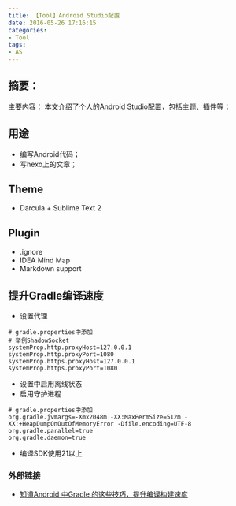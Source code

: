 ```yaml
---
title: 【Tool】Android Studio配置
date: 2016-05-26 17:16:15
categories:
- Tool
tags:
- AS
---
```



## 摘要：
主要内容：
本文介绍了个人的Android Studio配置，包括主题、插件等；

<!--more-->

## 用途
- 编写Android代码；
- 写hexo上的文章；

## Theme
- Darcula + Sublime Text 2

## Plugin
- .ignore
- IDEA Mind Map
- Markdown support

## 提升Gradle编译速度
- 设置代理
```
# gradle.properties中添加
# 举例ShadowSocket
systemProp.http.proxyHost=127.0.0.1
systemProp.http.proxyPort=1080
systemProp.https.proxyHost=127.0.0.1
systemProp.https.proxyPort=1080
```
- 设置中启用离线状态
- 启用守护进程
```
# gradle.properties中添加
org.gradle.jvmargs=-Xmx2048m -XX:MaxPermSize=512m -XX:+HeapDumpOnOutOfMemoryError -Dfile.encoding=UTF-8
org.gradle.parallel=true
org.gradle.daemon=true
```
- 编译SDK使用21以上

### 外部链接
- [知道Android 中Gradle 的这些技巧，提升编译构建速度](http://tikitoo.github.io/2016/05/26/android-studio-gradle-build-run-faster/)